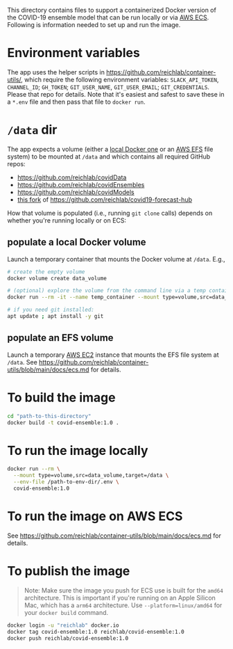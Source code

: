 This directory contains files to support a containerized Docker version of the COVID-19 ensemble model that can be run locally or via [AWS ECS](https://aws.amazon.com/ecs/). Following is information needed to set up and run the image.

# Environment variables

The app uses the helper scripts in https://github.com/reichlab/container-utils/, which require the following environment variables: `SLACK_API_TOKEN`, `CHANNEL_ID`; `GH_TOKEN`; `GIT_USER_NAME`, `GIT_USER_EMAIL`; `GIT_CREDENTIALS`. Please that repo for details. Note that it's easiest and safest to save these in a `*.env` file and then pass that file to `docker run`.

# `/data` dir

The app expects a volume (either a [local Docker one](https://docs.docker.com/storage/volumes/) or an [AWS EFS](https://aws.amazon.com/efs/) file system) to be mounted at `/data` and which contains all required GitHub repos:
- https://github.com/reichlab/covidData
- https://github.com/reichlab/covidEnsembles
- https://github.com/reichlab/covidModels
- [this fork](https://github.com/reichlabmachine/covid19-forecast-hub) of https://github.com/reichlab/covid19-forecast-hub

How that volume is populated (i.e., running `git clone` calls) depends on whether you're running locally or on ECS:

## populate a local Docker volume

Launch a temporary container that mounts the Docker volume at `/data`. E.g.,

```bash
# create the empty volume
docker volume create data_volume

# (optional) explore the volume from the command line via a temp container
docker run --rm -it --name temp_container --mount type=volume,src=data_volume,target=/data ubuntu /bin/bash

# if you need git installed:
apt update ; apt install -y git
```

## populate an EFS volume

Launch a temporary [AWS EC2](https://aws.amazon.com/ec2/) instance that mounts the EFS file system at `/data`. See https://github.com/reichlab/container-utils/blob/main/docs/ecs.md for details.

# To build the image

```bash
cd "path-to-this-directory"
docker build -t covid-ensemble:1.0 .
```

# To run the image locally

```bash
docker run --rm \
  --mount type=volume,src=data_volume,target=/data \
  --env-file /path-to-env-dir/.env \
  covid-ensemble:1.0
```

# To run the image on AWS ECS

See https://github.com/reichlab/container-utils/blob/main/docs/ecs.md for details.

# To publish the image

> Note: Make sure the image you push for ECS use is built for the `amd64` architecture. This is important if you're running on an Apple Silicon Mac, which has a `arm64` architecture. Use `--platform=linux/amd64` for your `docker build` command.

```bash
docker login -u "reichlab" docker.io
docker tag covid-ensemble:1.0 reichlab/covid-ensemble:1.0
docker push reichlab/covid-ensemble:1.0
```
